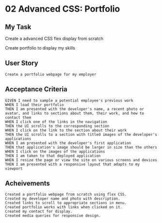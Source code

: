 # 02 Advanced CSS: Portfolio

## My Task

Create a advanced CSS flex display from scratch 

Create portfolio to display my skills

## User Story

```
Create a portfolio webpage for my employer

```


## Acceptance Criteria


```
GIVEN I need to sample a potential employee's previous work
WHEN I load their portfolio
THEN I am presented with the developer's name, a recent photo or avatar, and links to sections about them, their work, and how to contact them
WHEN I click one of the links in the navigation
THEN the UI scrolls to the corresponding section
WHEN I click on the link to the section about their work
THEN the UI scrolls to a section with titled images of the developer's applications
WHEN I am presented with the developer's first application
THEN that application's image should be larger in size than the others
WHEN I click on the images of the applications
THEN I am taken to that deployed application
WHEN I resize the page or view the site on various screens and devices
THEN I am presented with a responsive layout that adapts to my viewport
```

## Acheivements

```
Created a portfolio webpage from scratch using flex CSS.
Created my developer name and photo with description.
Created links to scroll to appropriate sections in menu.
Created portfolio works with links when clicked on it.
Created my contact for display.
Created media queries for responsive design.
```
